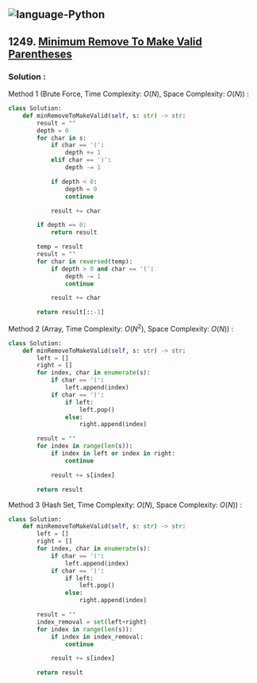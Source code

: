 ![language-Python](https://img.shields.io/badge/Python-ffd43b?style=for-the-badge&logo=PYTHON)
---

## 1249. [Minimum Remove To Make Valid Parentheses](https://leetcode.com/problems/minimum-remove-to-make-valid-parentheses)

### Solution :

Method 1 (Brute Force, Time Complexity: $O(N)$, Space Complexity: $O(N)$) :
```python
class Solution:
    def minRemoveToMakeValid(self, s: str) -> str:
        result = ""
        depth = 0
        for char in s:
            if char == '(':
                depth += 1
            elif char == ')':
                depth -= 1

            if depth < 0:
                depth = 0
                continue

            result += char

        if depth == 0:
            return result

        temp = result
        result = ""
        for char in reversed(temp):
            if depth > 0 and char == '(':
                depth -= 1
                continue

            result += char

        return result[::-1]
```

Method 2 (Array, Time Complexity: $O(N^2)$, Space Complexity: $O(N)$) :
```python
class Solution:
    def minRemoveToMakeValid(self, s: str) -> str:
        left = []
        right = []
        for index, char in enumerate(s):
            if char == '(':
                left.append(index)
            if char == ')':
                if left:
                    left.pop()
                else:
                    right.append(index)

        result = ""
        for index in range(len(s)):
            if index in left or index in right:
                continue

            result += s[index]

        return result
```

Method 3 (Hash Set, Time Complexity: $O(N)$, Space Complexity: $O(N)$) :
```python
class Solution:
    def minRemoveToMakeValid(self, s: str) -> str:
        left = []
        right = []
        for index, char in enumerate(s):
            if char == '(':
                left.append(index)
            if char == ')':
                if left:
                    left.pop()
                else:
                    right.append(index)

        result = ""
        index_removal = set(left+right)
        for index in range(len(s)):
            if index in index_removal:
                continue

            result += s[index]

        return result
```
